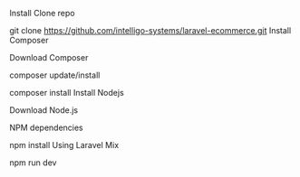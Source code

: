 Install
Clone repo

git clone https://github.com/intelligo-systems/laravel-ecommerce.git
Install Composer

Download Composer

composer update/install

composer install
Install Nodejs

Download Node.js

NPM dependencies

npm install
Using Laravel Mix

npm run dev
